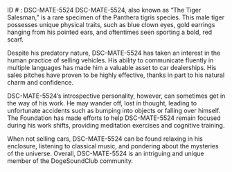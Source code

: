 ID # : DSC-MATE-5524
DSC-MATE-5524, also known as “The Tiger Salesman,” is a rare specimen of the Panthera tigris species. This male tiger possesses unique physical traits, such as blue clown eyes, gold earrings hanging from his pointed ears, and oftentimes seen sporting a bold, red scarf.

Despite his predatory nature, DSC-MATE-5524 has taken an interest in the human practice of selling vehicles. His ability to communicate fluently in multiple languages has made him a valuable asset to car dealerships. His sales pitches have proven to be highly effective, thanks in part to his natural charm and confidence.

DSC-MATE-5524’s introspective personality, however, can sometimes get in the way of his work. He may wander off, lost in thought, leading to unfortunate accidents such as bumping into objects or falling over himself. The Foundation has made efforts to help DSC-MATE-5524 remain focused during his work shifts, providing meditation exercises and cognitive training.

When not selling cars, DSC-MATE-5524 can be found relaxing in his enclosure, listening to classical music, and pondering about the mysteries of the universe. Overall, DSC-MATE-5524 is an intriguing and unique member of the DogeSoundClub community.